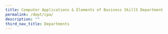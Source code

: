 ```yaml
---
title: Computer Applications & Elements of Business SkillS Department
permalink: /dept/cpa/
description: ""
third_nav_title: Departments
---
```

